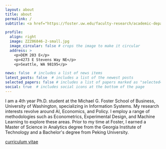 ```yaml
---
layout: about
title: about
permalink: /
subtitle: <a href="https://foster.uw.edu/faculty-research/academic-departments/information-systems-and-operations-management/">Michael G. Foster School of Business</a>

profile:
  align: right
  image: ZZZ06846-2-small.jpg
  image_circular: false # crops the image to make it circular
  address: >
    <p>DEM 203 E</p>
    <p>4273 E Stevens Way NE</p>
    <p>Seattle, WA 98195</p>

news: false  # includes a list of news items
latest_posts: false  # includes a list of the newest posts
selected_papers: false # includes a list of papers marked as "selected={true}"
social: true  # includes social icons at the bottom of the page
---
```




I am a 4th year Ph.D. student at the Michael G. Foster School of Business, University of Washington, specializing in Information Systems. My research interests revolve around AI, Economics, and Policy. I employ a range of methodologies such as Econometrics, Experimental Design, and Machine Learning to explore these areas. Prior to my time at Foster, I earned a Master of Science in Analytics degree from the Georgia Institute of Technology and a Bachelor's degree from Peking University.

[curriculum vitae](https://rainkan.github.io/assets/pdf/Yu_Kan_CV.pdf)
